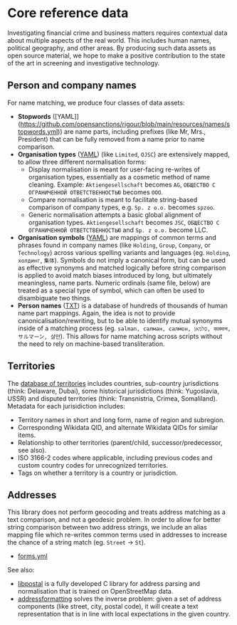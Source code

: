 # Core reference data

Investigating financial crime and business matters requires contextual data about multiple aspects of the real world. This includes human names, political geography, and other areas. By producing such data assets as open source material, we hope to make a positive contribution to the state of the art in screening and investigative technology.

## Person and company names

For name matching, we produce four classes of data assets:

* **Stopwords** ([YAML]](https://github.com/opensanctions/rigour/blob/main/resources/names/stopwords.yml)) are name parts, including prefixes (like Mr, Mrs., President) that can be fully removed from a name prior to name comparison.
* **Organisation types** ([YAML](https://github.com/opensanctions/rigour/blob/main/resources/names/org_types.yml)) (like `Limited`, `OJSC`) are extensively mapped, to allow three different normalisation forms: 
  * Display normalisation is meant for user-facing re-writes of organisation types, essentially as a cosmetic method of name cleaning. Example: `Aktiengesellschaft` becomes `AG`, `ОБЩЕСТВО С ОГРАНИЧЕННОЙ ОТВЕТСТВЕННОСТЬЮ` becomes `ООО`. 
  * Compare normalisation is meant to facilitate string-based comparison of company types, e.g. `Sp. z o.o.` becomes `spzoo`. 
  * Generic normalisation attempts a basic global alignment of organisation types. `Aktiengesellschaft` becomes `JSC`, `ОБЩЕСТВО С ОГРАНИЧЕННОЙ ОТВЕТСТВЕННОСТЬЮ` and  `Sp. z o.o.` become LLC.
* **Organisation symbols** ([YAML](https://github.com/opensanctions/rigour/blob/main/resources/names/symbols.yml)) are mappings of common terms and phrases found in company names (like `Holding`, `Group`, `Company`, or `Technology`) across various spelling variants and languages (eg. `Holding`, `холдинг`, `集体`). Symbols do not imply a canonical form, but can be used as effective synonyms and matched logically before string comparison is applied to avoid match biases introduced by long, but ultimately meaningless, name parts. Numeric ordinals (same file, below) are treated as a special type of symbol, which can often be used to disambiguate two things.
* **Person names** ([TXT](https://github.com/opensanctions/rigour/blob/main/rigour/data/names/persons.txt)) is a database of hundreds of thousands of human name part mappings. Again, the idea is not to provide canonicalisation/rewriting, but to be able to identify mutual synonyms inside of a matching process (eg. `salman, салман, салмон, סלמאן, सलमान, サルマーン, 살만`). This allows for name matching across scripts without the need to rely on machine-based transliteration. 

## Territories

The [database of territories](https://github.com/opensanctions/rigour/tree/main/resources/territories) includes countries, sub-country jurisdictions (think: Delaware, Dubai), some historical jurisdictions (think: Yugoslavia, USSR) and disputed territories (think: Transnistria, Crimea, Somaliland). Metadata for each jurisidiction includes:

* Territory names in short and long form, name of region and subregion.
* Corresponding Wikidata QID, and alternate Wikidata QIDs for similar items.
* Relationship to other territories (parent/child, successor/predecessor, see also).
* ISO 3166-2 codes where applicable, including previous codes and custom country codes for unrecognized territories.
* Tags on whether a territory is a country or jurisdiction.

## Addresses

This library does not perform geocoding and treats address matching as a text comparison, and not a geodesic problem. In order to allow for better string comparison between two address strings, we include an alias mapping file which re-writes common terms used in addresses to increase the chance of a string match (eg. `Street` -> `St`). 

* [forms.yml](https://github.com/opensanctions/rigour/blob/main/resources/addresses/forms.yml)

See also: 
* [libpostal](https://github.com/openvenues/libpostal) is a fully developed C library for address parsing and normalisation that is trained on OpenStreetMap data.
* [addressformatting](https://github.com/OpenCageData/address-formatting) solves the inverse problem: given a set of address components (like street, city, postal code), it will create a text representation that is in line with local expectations in the given country.